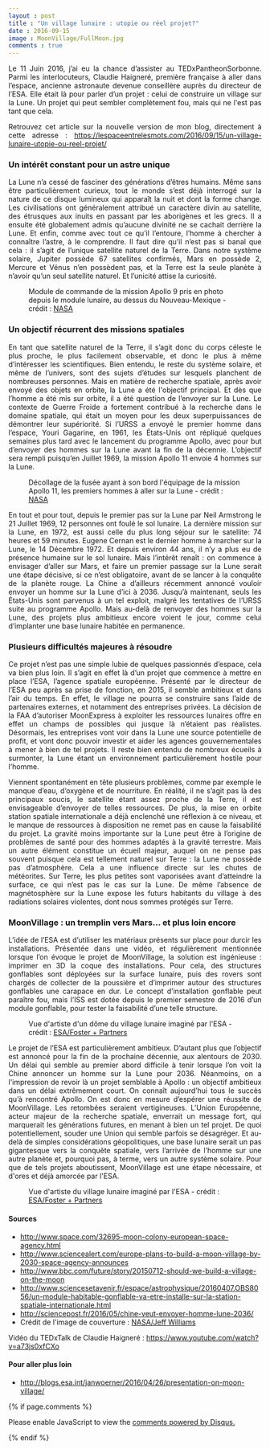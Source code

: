 ```yaml
---
layout : post
title : "Un village lunaire : utopie ou réel projet?"
date : 2016-09-15
image : MoonVillage/FullMoon.jpg
comments : true
---
```


<p class="intro" style="text-align: justify;"><span class="dropcap">L</span>e 11 Juin 2016, j’ai eu la chance d’assister au TEDxPantheonSorbonne. Parmi les interlocuteurs, Claudie Haigneré, première française à aller dans l’espace, ancienne astronaute devenue conseillère auprès du directeur de l’ESA. Elle était là pour parler d’un projet : celui de construire un village sur la Lune. Un projet qui peut sembler complètement fou, mais qui ne l'est pas tant que cela.</p>

<p style="text-align: justify;"> Retrouvez cet article sur la nouvelle version de mon blog, directement à cette adresse : <a href="https://lespaceentrelesmots.com/2016/09/15/un-village-lunaire-utopie-ou-reel-projet/">https://lespaceentrelesmots.com/2016/09/15/un-village-lunaire-utopie-ou-reel-projet/</a>

### Un intérêt constant pour un astre unique

<p style="text-align: justify;">La Lune n’a cessé de fasciner des générations d’êtres humains. Même sans être particulièrement curieux, tout le monde s’est déjà interrogé sur la nature de ce disque lumineux qui apparaît la nuit et dont la forme change. Les civilisations ont généralement attribué un caractère divin au satellite, des étrusques aux inuits en passant par les aborigènes et les grecs. Il a ensuite été globalement admis qu’aucune divinité ne se cachait derrière la Lune. Et enfin, comme avec tout ce qu’il l’entoure, l’homme à chercher à connaître l’astre, à le comprendre. Il faut dire qu’il n’est pas si banal que cela : il s’agit de l’unique satellite naturel de la Terre. Dans notre système solaire, Jupiter possède 67 satellites confirmés, Mars en possède 2, Mercure et Vénus n’en possèdent pas, et la Terre est la seule planète à n’avoir qu’un seul satellite naturel. Et l’unicité attise la curiosité.</p>

<figure>
	<img src="{{ '/assets/img/MoonVillage/Apollo9.jpg' | prepend: site.baseurl }}" alt=""> 
	<figcaption>Module de commande de la mission Apollo 9 pris en photo depuis le module lunaire, au dessus du Nouveau-Mexique - crédit : <a href="http://images.nasa.gov/#/details-as09-24-3657.html">NASA</a></figcaption>
</figure>

### Un objectif récurrent des missions spatiales

<p style="text-align: justify;">En tant que satellite naturel de la Terre, il s’agit donc du corps céleste le plus proche, le plus facilement observable, et donc le plus à même d’intéresser les scientifiques. Bien entendu, le reste du système solaire, et même de l’univers, sont des sujets d’études sur lesquels planchent de nombreuses personnes. Mais en matière de recherche spatiale, après avoir envoyé des objets en orbite, la Lune a été l'objectif principal. Et dès que l’homme a été mis sur orbite, il a été question de l’envoyer sur la Lune. Le contexte de Guerre Froide a fortement contribué à la recherche dans le domaine spatiale, qui était un moyen pour les deux superpuissances de démontrer leur supériorité. Si l’URSS a envoyé le premier homme dans l’espace, Youri Gagarine, en 1961, les États-Unis ont répliqué quelques semaines plus tard avec le lancement du programme Apollo, avec pour but d’envoyer des hommes sur la Lune avant la fin de la décennie. L’objectif sera rempli puisqu’en Juillet 1969, la mission Apollo 11 envoie 4 hommes sur la Lune.</p>

<figure>
	<img src="{{ '/assets/img/MoonVillage/DecollageApollo11.jpg' | prepend: site.baseurl }}" alt=""> 
	<figcaption>Décollage de la fusée ayant à son bord l'équipage de la mission Apollo 11, les premiers hommes à aller sur la Lune - crédit : <a href="http://images.nasa.gov/#/details-6900558.html">NASA</a></figcaption>
</figure>

<p style="text-align: justify;">En tout et pour tout, depuis le premier pas sur la Lune par Neil Armstrong le 21 Juillet 1969, 12 personnes ont foulé le sol lunaire. La dernière mission sur la Lune, en 1972, est aussi celle du plus long séjour sur le satellite: 74 heures et 59 minutes. Eugene Cernan est le dernier homme à marcher sur la Lune, le 14 Décembre 1972. Et depuis environ 44 ans, il n’y a plus eu de présence humaine sur le sol lunaire. Mais l’intérêt renaît : on commence à envisager d’aller sur Mars, et faire un premier passage sur la Lune serait une étape décisive, si ce n’est obligatoire, avant de se lancer à la conquête de la planète rouge. La Chine a d’ailleurs récemment annoncé vouloir envoyer un homme sur la Lune d’ici à 2036. Jusqu’à maintenant, seuls les États-Unis sont parvenus à un tel exploit, malgré les tentatives de l’URSS suite au programme Apollo. Mais au-delà de renvoyer des hommes sur la Lune, des projets plus ambitieux encore voient le jour, comme celui d’implanter une base lunaire habitée en permanence.</p>

### Plusieurs difficultés majeures à résoudre

<p style="text-align: justify;">Ce projet n’est pas une simple lubie de quelques passionnés d’espace, cela va bien plus loin. Il s’agit en effet là d’un projet que commence à mettre en place l’ESA, l’agence spatiale européenne. Présenté par le directeur de l’ESA peu après sa prise de fonction, en 2015, il semble ambitieux et dans l’air du temps. En effet, le village ne pourra se construire sans l’aide de partenaires externes, et notamment des entreprises privées. La décision de la FAA d’autoriser MoonExpress à exploiter les ressources lunaires offre en effet un champs de possibles qui jusque là n’étaient pas réalistes. Désormais, les entreprises vont voir dans la Lune une source potentielle de profit, et vont donc pouvoir investir et aider les agences gouvernementales à mener à bien de tel projets. Il reste bien entendu de nombreux écueils à surmonter, la Lune étant un environnement particulièrement hostile pour l'homme.</p>

<p style="text-align: justify;">Viennent spontanément en tête plusieurs problèmes, comme par exemple le manque d’eau, d’oxygène et de nourriture. En réalité, il ne s’agit pas là des principaux soucis, le satellite étant assez proche de la Terre, il est envisageable d’envoyer de telles ressources. De plus, la mise en orbite station spatiale internationale a déjà enclenché une réflexion à ce niveau, et le manque de ressources à disposition ne remet pas en cause la faisabilité du projet. La gravité moins importante sur la Lune peut être à l’origine de problèmes de santé pour des hommes adaptés à la gravité terrestre. Mais un autre élément constitue un écueil majeur, auquel on ne pense pas souvent puisque cela est tellement naturel sur Terre : la Lune ne possède pas d’atmosphère. Cela a une influence directe sur les chutes de météorites. Sur Terre, les plus petites sont vaporisées avant d’atteindre la surface, ce qui n’est pas le cas sur la Lune. De même l’absence de magnétosphère sur la Lune expose les futurs habitants du village à des radiations solaires violentes, dont nous sommes protégés sur Terre.</p>

### MoonVillage : un tremplin vers Mars… et plus loin encore

<p style="text-align: justify;">L’idée de l’ESA est d’utiliser les matériaux présents sur place pour durcir les installations. Présentée dans une vidéo, et régulièrement mentionnée lorsque l’on évoque le projet de MoonVillage, la solution est ingénieuse : imprimer en 3D la coque des installations. Pour cela, des structures gonflables sont déployées sur la surface lunaire, puis des rovers sont chargés de collecter de la poussière et d’imprimer autour des structures gonflables une carapace en dur. Le concept d’installation gonflable peut paraître fou, mais l’ISS est dotée depuis le premier semestre de 2016 d’un module gonflable, pour tester la faisabilité d’une telle structure.</p>

<figure>
	<img src="{{ '/assets/img/MoonVillage/LunarBase.jpg' | prepend: site.baseurl }}" alt=""> 
	<figcaption>Vue d'artiste d'un dôme du village lunaire imaginé par l'ESA - crédit : <a href="http://www.esa.int/spaceinimages/Images/2013/01/Lunar_base_made_with_3D_printing">ESA/Foster + Partners</a></figcaption>
</figure>

<p style="text-align: justify;">Le projet de l’ESA est particulièrement ambitieux. D’autant plus que l’objectif est annoncé pour la fin de la prochaine décennie, aux alentours de 2030. Un délai qui semble au premier abord difficile à tenir lorsque l’on voit la Chine annoncer un homme sur la Lune pour 2036. Néanmoins, on a l'impression de revoir là un projet semblable à Apollo : un objectif ambitieux dans un délai extrêmement court. On connaît aujourd’hui tous le succès qu’à rencontré Apollo. On est donc en mesure d’espérer une réussite de MoonVillage. Les retombées seraient vertigineuses. L’Union Européenne, acteur majeur de la recherche spatiale, enverrait un message fort, qui marquerait les générations futures, en menant à bien un tel projet. De quoi potentiellement, souder une Union qui semble parfois se désagréger. Et au-delà de simples considérations géopolitiques, une base lunaire serait un pas gigantesque vers la conquête spatiale, vers l’arrivée de l’homme sur une autre planète et, pourquoi pas, à terme, vers un autre système solaire. Pour que de tels projets aboutissent, MoonVillage est une étape nécessaire, et d'ores et déjà amorcée par l'ESA.</p>

<figure>
	<img src="{{ '/assets/img/MoonVillage/MultiDomeBase.jpg' | prepend: site.baseurl }}" alt=""> 
	<figcaption>Vue d'artiste du village lunaire imaginé par l'ESA - crédit : <a href="http://www.esa.int/spaceinimages/Images/2013/01/Multi-dome_base_being_constructed">ESA/Foster + Partners</a></figcaption>
</figure>

#### Sources
* <a href="http://www.space.com/32695-moon-colony-european-space-agency.html">http://www.space.com/32695-moon-colony-european-space-agency.html</a>
* <a href="http://www.sciencealert.com/europe-plans-to-build-a-moon-village-by-2030-space-agency-announces">http://www.sciencealert.com/europe-plans-to-build-a-moon-village-by-2030-space-agency-announces</a>
* <a href="http://www.bbc.com/future/story/20150712-should-we-build-a-village-on-the-moon">http://www.bbc.com/future/story/20150712-should-we-build-a-village-on-the-moon</a>
* <a href="http://www.sciencesetavenir.fr/espace/astrophysique/20160407.OBS8056/un-module-habitable-gonflable-va-etre-installe-sur-la-station-spatiale-internationale.html">http://www.sciencesetavenir.fr/espace/astrophysique/20160407.OBS8056/un-module-habitable-gonflable-va-etre-installe-sur-la-station-spatiale-internationale.html</a>
* <a href="http://sciencepost.fr/2016/05/chine-veut-envoyer-homme-lune-2036/">http://sciencepost.fr/2016/05/chine-veut-envoyer-homme-lune-2036/</a>
* Crédit de l'image de couverture : <a href="http://www.esa.int/spaceinimages/Images/2016/08/Full_Moon">NASA/Jeff Williams</a>

<p> Vidéo du TEDxTalk de Claudie Haigneré : <a href="https://www.youtube.com/watch?v=a73js0xfCXo">https://www.youtube.com/watch?v=a73js0xfCXo</a></p>

#### Pour aller plus loin
* <a href="http://blogs.esa.int/janwoerner/2016/04/26/presentation-on-moon-village/">http://blogs.esa.int/janwoerner/2016/04/26/presentation-on-moon-village/</a>

{% if page.comments %}
<div id="disqus_thread"></div>
<script>

/**
 *  RECOMMENDED CONFIGURATION VARIABLES: EDIT AND UNCOMMENT THE SECTION BELOW TO INSERT DYNAMIC VALUES FROM YOUR PLATFORM OR CMS.
 *  LEARN WHY DEFINING THESE VARIABLES IS IMPORTANT: https://disqus.com/admin/universalcode/#configuration-variables */
/*
var disqus_config = function () {
    this.page.url = http://www.charlesgabouleaud.fr/blog/village-lunaire-utopie-ou-realite/;  // Replace PAGE_URL with your page's canonical URL variable
    this.page.identifier = PAGE_IDENTIFIER; // Replace PAGE_IDENTIFIER with your page's unique identifier variable
};
*/
(function() { // DON'T EDIT BELOW THIS LINE
    var d = document, s = d.createElement('script');
    s.src = '//charlesgabouleaud-fr.disqus.com/embed.js';
    s.setAttribute('data-timestamp', +new Date());
    (d.head || d.body).appendChild(s);
})();
</script>
<noscript>Please enable JavaScript to view the <a href="https://disqus.com/?ref_noscript">comments powered by Disqus.</a></noscript>
                                    
{% endif %}
